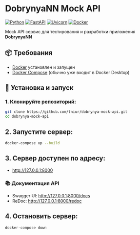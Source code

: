# DobrynyaNN Mock API

[![Python](https://img.shields.io/badge/Python-3.8%2B-blue)](https://python.org)
[![FastAPI](https://img.shields.io/badge/Framework-FastAPI-green)](https://fastapi.tiangolo.com)
[![Uvicorn](https://img.shields.io/badge/Server-Uvicorn-ff69b4)](https://www.uvicorn.org)
[![Docker](https://img.shields.io/badge/Docker-Supported-blue)](https://www.docker.com/)

Mock API сервис для тестирования и разработки приложения **DobrynyaNN**

## 📦 Требования
- [Docker](https://www.docker.com/) установлен и запущен
- [Docker Compose](https://docs.docker.com/compose/) (обычно уже входит в Docker Desktop)


## 🔧 Установка и запуск

### 1. Клонируйте репозиторий:

```bash
git clone https://github.com/tniur/dobrynya-mock-api.git
cd dobrynya-mock-api
```

## 2. Запустите сервер:
```bash
docker-compose up --build
```

## 3. Сервер доступен по адресу:
- http://127.0.0.1:8000

### 📚 Документация API
- Swagger UI: http://127.0.0.1:8000/docs
- ReDoc: http://127.0.0.1:8000/redoc

## 4. Остановить сервер:
```bash
docker-compose down
```